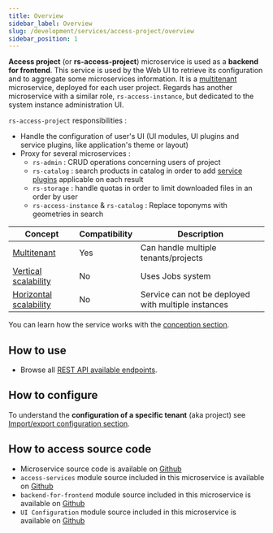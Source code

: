 ```yaml
---
title: Overview
sidebar_label: Overview
slug: /development/services/access-project/overview
sidebar_position: 1
---
```


**Access project** (or **rs-access-project**) microservice is used as a **backend for frontend**. This service is used
by the Web UI to retrieve its configuration and to aggregate some microservices information. It is
a [multitenant](../../concepts/03-multitenant.md) microservice,
deployed for each user project. Regards has another microservice with a similar role, `rs-access-instance`, but
dedicated to the system instance administration UI.

`rs-access-project` responsibilities :

* Handle the configuration of user's UI (UI modules, UI plugins and service plugins, like application's theme or layout)
* Proxy for several microservices :
    - `rs-admin` : CRUD operations concerning users of project
    - `rs-catalog` : search products in catalog in order to
      add [service plugins](../../frontend/plugins/plugin-services.md) applicable
      on each result
    - `rs-storage` : handle quotas in order to limit downloaded files in an order by user
    - `rs-access-instance` & `rs-catalog` : Replace toponyms with geometries in search

| Concept                                                                           | Compatibility | Description                                         |
|-----------------------------------------------------------------------------------|---------------|-----------------------------------------------------|
| [Multitenant](../../concepts/03-multitenant.md)                                   | Yes           | Can handle multiple tenants/projects                | 
| [Vertical scalability](../../concepts/07-scalability.md#vertical-scalability)     | No            | Uses Jobs system                                    | 
| [Horizontal scalability](../../concepts/07-scalability.md#horizontal-scalability) | No            | Service can not be deployed with multiple instances |

You can learn how the service works with the [conception section](conception.md).

## How to use

* Browse all [REST API available endpoints](api-guides/rest/api-swagger.mdx).

## How to configure

To understand the **configuration of a specific tenant** (aka project)
see [Import/export configuration section](configuration/import-export.md).

## How to access source code

* Microservice source code is available
  on [Github](https://github.com/RegardsOss/regards-backend/tree/master/rs-access/bootstrap-access-project)
* `access-services` module source included in this microservice is available
  on [Github](https://github.com/RegardsOss/regards-backend/tree/master/rs-access/access-services)
* `backend-for-frontend` module source included in this microservice is available
  on [Github](https://github.com/RegardsOss/regards-backend/tree/master/rs-access/backend-for-frontend)
* `UI Configuration` module source included in this microservice is available
  on [Github](https://github.com/RegardsOss/regards-backend/tree/master/rs-access/uiconfiguration)
